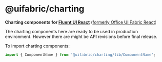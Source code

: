 # @uifabric/charting

**Charting components for [Fluent UI React](https://developer.microsoft.com/en-us/fluentui)**
([formerly Office UI Fabric React](https://developer.microsoft.com/en-us/office/blogs/ui-fabric-is-evolving-into-fluent-ui/))

The charting components here are ready to be used in production environment. However there are might be API revisions before final release.

To import charting components:

```js
import { ComponentName } from '@uifabric/charting/lib/ComponentName';
```
